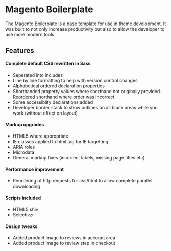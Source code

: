 # Magento Boilerplate

The Magento Boilerplate is a base template for use in theme development. It was built to not only increase productivity but also to allow the developer to use more modern tools.

## Features

#### Complete default CSS rewritten in Sass
  - Seperated into includes
  - Line by line formatting to help with version control changes
  - Alphabetical ordered declaration properties
  - Shorthanded property values where shorthand not originally provided. Reordered shorthand where order was incorrect.
  - Some accessiblity declarations added
  - Developer border stack to show outlines on all block areas while you work (without effect on layout)
  
#### Markup upgrades
  - HTML5 where appropriate
  - IE classes applied to html tag for IE targetting
  - ARIA roles
  - Microdata
  - General markup fixes (incorrect labels, missing page titles etc)
  
#### Performance improvement
  - Reordering of http requests for css/html to allow complete parallel downloading
  
#### Scripts included
  - HTML5 shiv
  - Selectivzr
  
#### Design tweaks
  - Added product image to reviews in account area
  - Added product image to review step in checkout
  